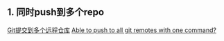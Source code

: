 ## 1. 同时push到多个repo
[Git提交到多个远程仓库](http://blog.csdn.net/isea533/article/details/41382699)
[Able to push to all git remotes with one command?](https://stackoverflow.com/questions/5785549/able-to-push-to-all-Git-remotes-with-the-one-command)